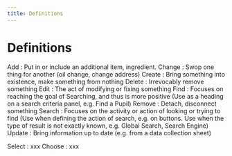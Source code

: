 ```yaml
---
title: Definitions
---
```


# Definitions

Add
: Put in or include an additional item, ingredient.
Change
: Swop one thing for another (oil change, change address)
Create
: Bring something into existence, make something from nothing
Delete
: Irrevocably remove something
Edit
: The act of modifying or fixing something
Find
: Focuses on reaching the goal of Searching, and thus is more positive (Use as a heading on a search criteria panel, e.g. Find a Pupil)
Remove
: Detach, disconnect something
Search
: Focuses on the activity or action of looking or trying to find (Use when defining the action of search, e.g. on buttons. Use when the type of result is not exactly known, e.g. Global Search, Search Engine)
Update
: Bring information up to date (e.g. from a data collection sheet)

Select
:  xxx
Choose
: xxx 
